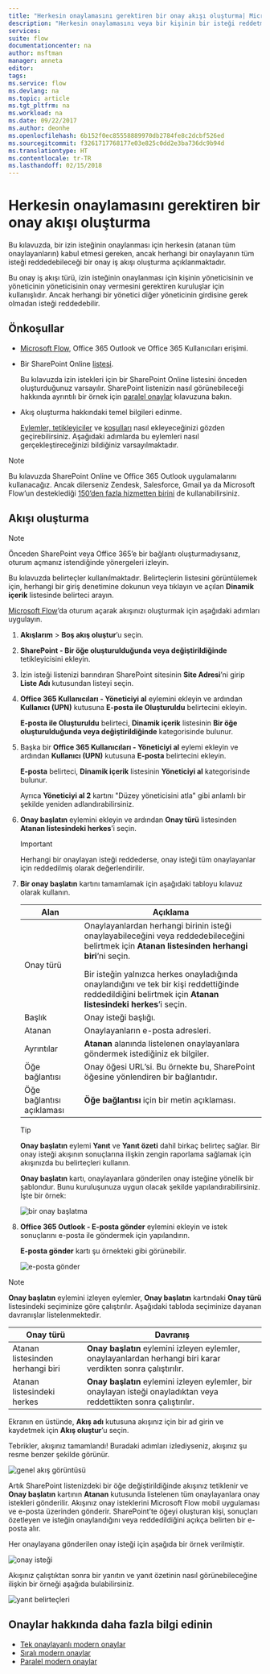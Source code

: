 ```yaml
---
title: "Herkesin onaylamasını gerektiren bir onay akışı oluşturma| Microsoft Docs"
description: "Herkesin onaylamasını veya bir kişinin bir isteği reddetmesini gerektiren bir onay akışı oluşturun."
services: 
suite: flow
documentationcenter: na
author: msftman
manager: anneta
editor: 
tags: 
ms.service: flow
ms.devlang: na
ms.topic: article
ms.tgt_pltfrm: na
ms.workload: na
ms.date: 09/22/2017
ms.author: deonhe
ms.openlocfilehash: 6b152f0ec85558889970db2784fe8c2dcbf526ed
ms.sourcegitcommit: f3261717768177e03e825c0dd2e3ba736dc9b94d
ms.translationtype: HT
ms.contentlocale: tr-TR
ms.lasthandoff: 02/15/2018
---
```

# <a name="create-an-approval-flow-that-requires-everyone-to-approve"></a>Herkesin onaylamasını gerektiren bir onay akışı oluşturma
Bu kılavuzda, bir izin isteğinin onaylanması için herkesin (atanan tüm onaylayanların) kabul etmesi gereken, ancak herhangi bir onaylayanın tüm isteği reddedebileceği bir onay iş akışı oluşturma açıklanmaktadır.

Bu onay iş akışı türü, izin isteğinin onaylanması için kişinin yöneticisinin ve yöneticinin yöneticisinin onay vermesini gerektiren kuruluşlar için kullanışlıdır. Ancak herhangi bir yönetici diğer yöneticinin girdisine gerek olmadan isteği reddedebilir.

## <a name="prerequisites"></a>Önkoşullar
* [Microsoft Flow](https://flow.microsoft.com), Office 365 Outlook ve Office 365 Kullanıcıları erişimi.
* Bir SharePoint Online [listesi](https://support.office.com/article/SharePoint-lists-I-An-introduction-f11cd5fe-bc87-4f9e-9bfe-bbd87a22a194).
  
    Bu kılavuzda izin istekleri için bir SharePoint Online listesini önceden oluşturduğunuz varsayılır. SharePoint listenizin nasıl görünebileceği hakkında ayrıntılı bir örnek için [paralel onaylar](parallel-modern-approvals.md) kılavuzuna bakın.
* Akış oluşturma hakkındaki temel bilgileri edinme.
  
    [Eylemler, tetikleyiciler](multi-step-logic-flow.md#add-another-action) ve [koşulları](add-condition.md) nasıl ekleyeceğinizi gözden geçirebilirsiniz. Aşağıdaki adımlarda bu eylemleri nasıl gerçekleştireceğinizi bildiğiniz varsayılmaktadır.

> [!NOTE]
> Bu kılavuzda SharePoint Online ve Office 365 Outlook uygulamalarını kullanacağız. Ancak dilerseniz Zendesk, Salesforce, Gmail ya da Microsoft Flow’un desteklediği [150’den fazla hizmetten birini](https://flow.microsoft.com/connectors/) de kullanabilirsiniz.
> 
> 

## <a name="create-the-flow"></a>Akışı oluşturma
> [!NOTE]
> Önceden SharePoint veya Office 365’e bir bağlantı oluşturmadıysanız, oturum açmanız istendiğinde yönergeleri izleyin.
> 
> 

Bu kılavuzda belirteçler kullanılmaktadır. Belirteçlerin listesini görüntülemek için, herhangi bir giriş denetimine dokunun veya tıklayın ve açılan **Dinamik içerik** listesinde belirteci arayın.

[Microsoft Flow](https://flow.microsoft.com)’da oturum açarak akışınızı oluşturmak için aşağıdaki adımları uygulayın.

1. **Akışlarım** > **Boş akış oluştur**’u seçin.
2. **SharePoint - Bir öğe oluşturulduğunda veya değiştirildiğinde** tetikleyicisini ekleyin.
3. İzin isteği listenizi barındıran SharePoint sitesinin **Site Adresi**’ni girip **Liste Adı** kutusundan listeyi seçin.
4. **Office 365 Kullanıcıları - Yöneticiyi al** eylemini ekleyin ve ardından **Kullanıcı (UPN)** kutusuna **E-posta ile Oluşturuldu** belirtecini ekleyin.
   
    **E-posta ile Oluşturuldu** belirteci, **Dinamik içerik** listesinin **Bir öğe oluşturulduğunda veya değiştirildiğinde** kategorisinde bulunur.
5. Başka bir **Office 365 Kullanıcıları - Yöneticiyi al** eylemi ekleyin ve ardından **Kullanıcı (UPN)** kutusuna **E-posta** belirtecini ekleyin.
   
    **E-posta** belirteci, **Dinamik içerik** listesinin **Yöneticiyi al** kategorisinde bulunur.
   
    Ayrıca **Yöneticiyi al 2** kartını "Düzey yöneticisini atla" gibi anlamlı bir şekilde yeniden adlandırabilirsiniz.
6. **Onay başlatın** eylemini ekleyin ve ardından **Onay türü** listesinden **Atanan listesindeki herkes**’i seçin.
   
   > [!IMPORTANT]
   > Herhangi bir onaylayan isteği reddederse, onay isteği tüm onaylayanlar için reddedilmiş olarak değerlendirilir.
   > 
   > 
7. **Bir onay başlatın** kartını tamamlamak için aşağıdaki tabloyu kılavuz olarak kullanın.
   
   | Alan | Açıklama |
   | --- | --- |
   |  Onay türü |Onaylayanlardan herhangi birinin isteği onaylayabileceğini veya reddedebileceğini belirtmek için **Atanan listesinden herhangi biri**’ni seçin. </p>Bir isteğin yalnızca herkes onayladığında onaylandığını ve tek bir kişi reddettiğinde reddedildiğini belirtmek için **Atanan listesindeki herkes**’i seçin. |
   |  Başlık |Onay isteği başlığı. |
   |  Atanan |Onaylayanların e-posta adresleri. |
   |  Ayrıntılar |**Atanan** alanında listelenen onaylayanlara göndermek istediğiniz ek bilgiler. |
   |  Öğe bağlantısı |Onay öğesi URL’si. Bu örnekte bu, SharePoint öğesine yönlendiren bir bağlantıdır. |
   |  Öğe bağlantısı açıklaması |**Öğe bağlantısı** için bir metin açıklaması. |
   
   > [!TIP]
   > **Onay başlatın** eylemi **Yanıt** ve **Yanıt özeti** dahil birkaç belirteç sağlar. Bir onay isteği akışının sonuçlarına ilişkin zengin raporlama sağlamak için akışınızda bu belirteçleri kullanın.
   > 
   > 
   
    **Onay başlatın** kartı, onaylayanlara gönderilen onay isteğine yönelik bir şablondur. Bunu kuruluşunuza uygun olacak şekilde yapılandırabilirsiniz. İşte bir örnek:
   
    ![bir onay başlatma](media/all-assigned-must-approve/start-an-approval-card.png)
8. **Office 365 Outlook - E-posta gönder** eylemini ekleyin ve istek sonuçlarını e-posta ile göndermek için yapılandırın.
   
    **E-posta gönder** kartı şu örnekteki gibi görünebilir.
   
    ![e-posta gönder](media/all-assigned-must-approve/send-an-email-card.png)

> [!NOTE]
> **Onay başlatın** eylemini izleyen eylemler, **Onay başlatın** kartındaki **Onay türü** listesindeki seçiminize göre çalıştırılır. Aşağıdaki tabloda seçiminize dayanan davranışlar listelenmektedir.
> 
> 

| Onay türü | Davranış |
| --- | --- |
| Atanan listesinden herhangi biri |**Onay başlatın** eylemini izleyen eylemler, onaylayanlardan herhangi biri karar verdikten sonra çalıştırılır. |
| Atanan listesindeki herkes |**Onay başlatın** eylemini izleyen eylemler, bir onaylayan isteği onayladıktan veya reddettikten sonra çalıştırılır. |

Ekranın en üstünde, **Akış adı** kutusuna akışınız için bir ad girin ve kaydetmek için **Akış oluştur**’u seçin.

Tebrikler, akışınız tamamlandı! Buradaki adımları izlediyseniz, akışınız şu resme benzer şekilde görünür.

![genel akış görüntüsü](media/all-assigned-must-approve/overall-flow.png)

Artık SharePoint listenizdeki bir öğe değiştirildiğinde akışınız tetiklenir ve **Onay başlatın** kartının **Atanan** kutusunda listelenen tüm onaylayanlara onay istekleri gönderilir. Akışınız onay isteklerini Microsoft Flow mobil uygulaması ve e-posta üzerinden gönderir. SharePoint’te öğeyi oluşturan kişi, sonuçları özetleyen ve isteğin onaylandığını veya reddedildiğini açıkça belirten bir e-posta alır.

Her onaylayana gönderilen onay isteği için aşağıda bir örnek verilmiştir.

![onay isteği](media/all-assigned-must-approve/approval-request.png)

Akışınız çalıştıktan sonra bir yanıtın ve yanıt özetinin nasıl görünebileceğine ilişkin bir örneği aşağıda bulabilirsiniz.

![yanıt belirteçleri](media/all-assigned-must-approve/response-output.png)

## <a name="learn-more-about-approvals"></a>Onaylar hakkında daha fazla bilgi edinin
* [Tek onaylayanlı modern onaylar](modern-approvals.md)
* [Sıralı modern onaylar](sequential-modern-approvals.md)
* [Paralel modern onaylar](sequential-modern-approvals.md)

